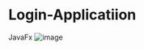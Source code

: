 # Login-Applicatiion
JavaFx
![image](https://user-images.githubusercontent.com/72504043/140646710-bf5d7928-36fd-470e-9699-e616b0b1d1e8.png)
